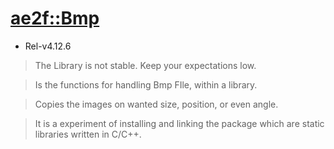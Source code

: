 # [ae2f::Bmp](https://github.com/ae2f/Bmp)
- Rel-v4.12.6
> The Library is not stable. Keep your expectations low.

> Is the functions for handling Bmp FIle, within a library.

> Copies the images on wanted size, position, or even angle.

> It is a experiment of installing and linking the package which are static libraries written in C/C++.